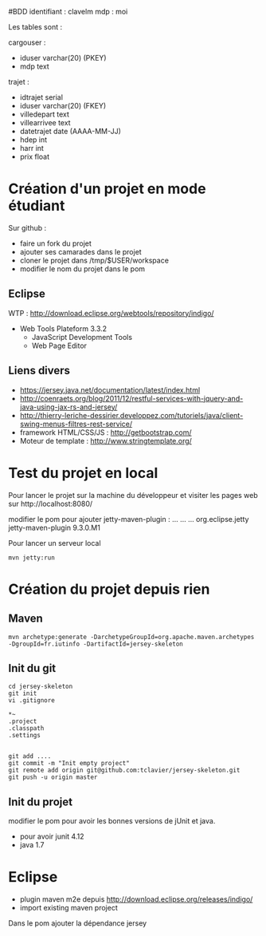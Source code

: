 #BDD
identifiant : clavelm
mdp : moi

Les tables sont :

cargouser :
- iduser varchar(20) (PKEY)
- mdp text

trajet :
- idtrajet serial
- iduser varchar(20) (FKEY)
- villedepart text
- villearrivee text
- datetrajet date (AAAA-MM-JJ)
- hdep int
- harr int
- prix float




# Création d'un projet en mode étudiant

Sur github :
- faire un fork du projet 
- ajouter ses camarades dans le projet
- cloner le projet dans /tmp/$USER/workspace
- modifier le nom du projet dans le pom

## Eclipse
WTP : http://download.eclipse.org/webtools/repository/indigo/
* Web Tools Plateform 3.3.2 
  * JavaScript Development Tools
  * Web Page Editor

## Liens divers

* https://jersey.java.net/documentation/latest/index.html  
* http://coenraets.org/blog/2011/12/restful-services-with-jquery-and-java-using-jax-rs-and-jersey/
* http://thierry-leriche-dessirier.developpez.com/tutoriels/java/client-swing-menus-filtres-rest-service/
* framework HTML/CSS/JS : http://getbootstrap.com/
* Moteur de template : http://www.stringtemplate.org/

# Test du projet en local 

Pour lancer le projet sur la machine du développeur et visiter les pages web sur http://localhost:8080/

modifier le pom pour ajouter jetty-maven-plugin :
    <project>
      ...
      <build>
        ...
        <plugins>
          ...
          <plugin>
            <groupId>org.eclipse.jetty</groupId>
            <artifactId>jetty-maven-plugin</artifactId>
            <version>9.3.0.M1</version>
          </plugin>
        </plugins>
      </build>

Pour lancer un serveur local

    mvn jetty:run
    
# Création du projet depuis rien
## Maven
    
    mvn archetype:generate -DarchetypeGroupId=org.apache.maven.archetypes -DgroupId=fr.iutinfo -DartifactId=jersey-skeleton

## Init du git

    cd jersey-skeleton
    git init 
    vi .gitignore
    
    *~
    .project
    .classpath
    .settings


    git add ....
    git commit -m "Init empty project"
    git remote add origin git@github.com:tclavier/jersey-skeleton.git
    git push -u origin master

## Init du projet

modifier le pom pour avoir les bonnes versions de jUnit et java.

- pour avoir junit 4.12
- java 1.7

# Eclipse

- plugin maven m2e depuis http://download.eclipse.org/releases/indigo/
- import existing maven project

Dans le pom ajouter la dépendance jersey

